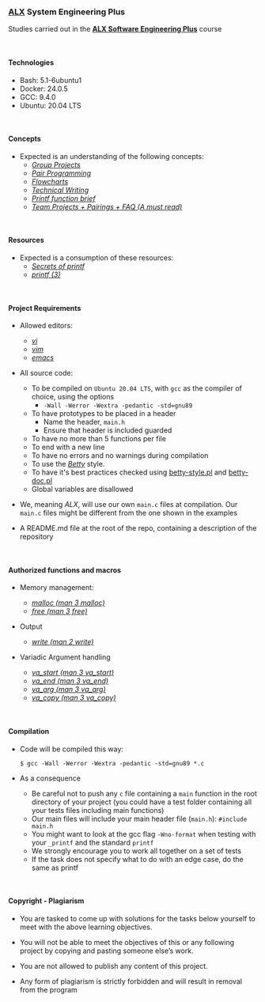 ### [ALX](https://www.alxafrica.com/) System Engineering Plus

Studies carried out in the **[ALX Software Engineering Plus](https://www.alxafrica.com/software-engineering-plus/)** course

<br />

#### Technologies

* Bash:     5.1-6ubuntu1
* Docker:   24.0.5
* GCC:      9.4.0
* Ubuntu:   20.04 LTS

<br />

#### Concepts

* Expected is an understanding of the following concepts:
	* _[Group Projects](https://intranet.alxswe.com/concepts/111)_
	* _[Pair Programming](https://intranet.alxswe.com/concepts/121)_
	* _[Flowcharts](https://intranet.alxswe.com/concepts/130)_
	* _[Technical Writing](https://intranet.alxswe.com/concepts/225)_
	* _[Printf function brief](https://intranet.alxswe.com/concepts/100034)_
	* _[Team Projects + Pairings + FAQ (A must read)](https://intranet.alxswe.com/concepts/100037)_

<br />

#### Resources

* Expected is a consumption of these resources:
	* _[Secrets of printf](https://www.academia.edu/10297206/Secrets_of_printf_)_
	* _[printf (3)](https://linux.die.net/man/3/printf)_

<br />

#### Project Requirements

* Allowed editors:
	* _[vi](https://www.geeksforgeeks.org/vi-editor-unix/)_
	* _[vim](https://www.geeksforgeeks.org/getting-started-with-vim-editor-in-linux/)_
	* _[emacs](https://www.geeksforgeeks.org/emacs-command-in-linux-with-examples/)_

* All source code:
	* To be compiled on `Ubuntu 20.04 LTS`, with `gcc` as the compiler of choice, using the options
		* `-Wall -Werror -Wextra -pedantic -std=gnu89`
	* To have prototypes to be placed in a header
		* Name the header, `main.h`
		* Ensure that header is included guarded
	* To have no more than 5 functions per file
	* To end with a new line
	* To have no errors and no warnings during compilation
	* To use the _[Betty](https://github.com/alx-tools/Betty)_ style.
	* To have it's best practices checked using [betty-style.pl](https://github.com/alx-tools/Betty/blob/master/betty-style.pl) and [betty-doc.pl](https://github.com/alx-tools/Betty/blob/master/betty-doc.pl)
	* Global variables are disallowed

* We, meaning _ALX_, will use our own `main.c` files at compilation. Our `main.c` files might be different from the one shown in the examples

* A README.md file at the root of the repo, containing a description of the repository

<br />

#### Authorized functions and macros

* Memory management:
	* _[malloc	(man 3 malloc)](https://linux.die.net/man/3/malloc)_
	* _[free	(man 3 free)](https://linux.die.net/man/3/free)_

* Output
	* _[write	(man 2 write)](https://linux.die.net/man/2/write)_

* Variadic Argument handling
	* *[va_start	(man 3 va_start)](https://linux.die.net/man/3/va_start)*
	* *[va_end	(man 3 va_end)](https://linux.die.net/man/3/va_end)*
	* *[va_arg	(man 3 va_arg)](https://linux.die.net/man/3/va_arg)*
	* *[va_copy	(man 3 va_copy)](https://linux.die.net/man/3/va_copy)*

<br />

#### Compilation

* Code will be compiled this way:

	```
	$ gcc -Wall -Werror -Wextra -pedantic -std=gnu89 *.c
	```

* As a consequence
	* Be careful not to push any `c` file containing a `main` function in the root directory of your project (you could have a test folder containing all your tests files including main functions)
	* Our main files will include your main header file (`main.h`): `#include main.h`
	* You might want to look at the gcc flag `-Wno-format` when testing with your `_printf` and the standard `printf`
	* We strongly encourage you to work all together on a set of tests
	* If the task does not specify what to do with an edge case, do the same as printf

<br />

#### Copyright - Plagiarism

* You are tasked to come up with solutions for the tasks below yourself to meet with the above learning objectives.

* You will not be able to meet the objectives of this or any following project by copying and pasting someone else’s work.

* You are not allowed to publish any content of this project.

* Any form of plagiarism is strictly forbidden and will result in removal from the program

<br />
